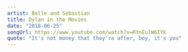 ```yaml
---
artist: Belle and Sebastian
title: Dylan in the Movies
date: "2018-06-25"
songUrl: https://www.youtube.com/watch?v=RYnEulW6IYk
quote: "It's not money that they're after, boy, it's you"
---
```

